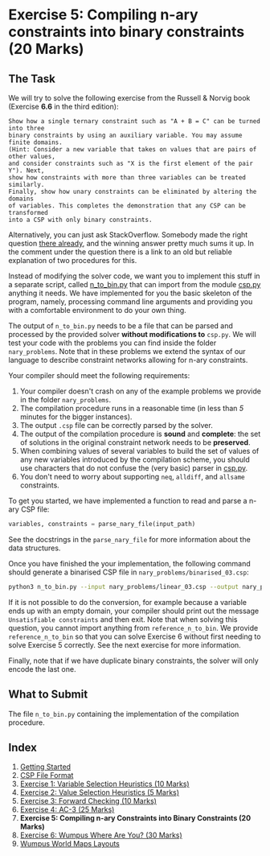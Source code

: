 # Exercise 5: Compiling n-ary constraints into binary constraints (20 Marks)

## The Task

We will try to solve the following exercise from the Russell & Norvig book
(Exercise **6.6** in the third edition):

```raw
Show how a single ternary constraint such as "A + B = C" can be turned into three
binary constraints by using an auxiliary variable. You may assume finite domains.
(Hint: Consider a new variable that takes on values that are pairs of other values,
and consider constraints such as "X is the first element of the pair Y"). Next,
show how constraints with more than three variables can be treated similarly.
Finally, show how unary constraints can be eliminated by altering the domains
of variables. This completes the demonstration that any CSP can be transformed
into a CSP with only binary constraints.
```

Alternatively, you can just ask StackOverflow. Somebody made the right question
[there already](https://stackoverflow.com/q/19261183), and the winning answer
pretty much sums it up. In the comment under the question there is a link to an
old but reliable explanation of two procedures for this.

Instead of modifying the solver code, we want you to implement this stuff in a
separate script, called [n_to_bin.py](../n_to_bin.py) that can
import from the module [csp.py](../csp.py) anything it needs. We
have implemented for you the basic skeleton of the program, namely, processing
command line arguments and providing you with a comfortable environment to do
your own thing.

The output of `n_to_bin.py` needs to be a file that can be parsed and processed
by the provided solver **without modifications to** `csp.py`. We will test
your code with the problems you can find inside the folder `nary_problems`.
Note that in these problems we extend the syntax of our language to describe
constraint networks allowing for n-ary constraints.

Your compiler should meet the following requirements:

1. Your compiler doesn't crash on any of the example problems we provide in the
   folder `nary_problems`.
2. The compilation procedure runs in a reasonable time (in less than _5_
   minutes for the bigger instances).
3. The output `.csp` file can be correctly parsed by the solver.
4. The output of the compilation procedure is **sound** and **complete**: the
   set of solutions in the original constraint network needs to be
   **preserved**.
5. When combining values of several variables to build the set of values of any
   new variables introduced by the compilation scheme, you should use
   characters that do not confuse the (very basic) parser in
   [csp.py](../csp.py).
6. You don't need to worry about supporting `neq`, `alldiff`, and `allsame`
   constraints.

To get you started, we have implemented a function to read and parse a n-ary
CSP file:

```python
variables, constraints = parse_nary_file(input_path)
```

See the docstrings in the `parse_nary_file` for more information about the
data structures.

Once you have finished the your implementation, the following command
should generate a binarised CSP file in `nary_problems/binarised_03.csp`:

```sh
python3 n_to_bin.py --input nary_problems/linear_03.csp --output nary_problems/binarised_03.csp
```

If it is not possible to do the conversion, for example because a variable ends
up with an empty domain, your compiler should print out the message
`Unsatisfiable constraints` and then exit. Note that when solving this
question, you cannot import anything from `reference_n_to_bin`. We provide
`reference_n_to_bin` so that you can solve Exercise 6 without first needing to
solve Exercise 5 correctly. See the next exercise for more information.

Finally, note that if we have duplicate binary constraints, the solver will
only encode the last one.

## What to Submit

The file `n_to_bin.py` containing the implementation of the compilation
procedure.

## Index

1. [Getting Started](1_getting_started.md)
2. [CSP File Format](2_csp_syntax.md)
3. [Exercise 1: Variable Selection Heuristics (10 Marks)](3_variable_selection_heuristics.md)
4. [Exercise 2: Value Selection Heuristics (5 Marks)](4_value_selection_heuristics.md)
5. [Exercise 3: Forward Checking (10 Marks)](5_forward_checking.md)
6. [Exercise 4: AC-3 (25 Marks)](6_ac_3.md)
7. **Exercise 5: Compiling n-ary Constraints into Binary Constraints (20 Marks)**
8. [Exercise 6: Wumpus Where Are You? (30 Marks)](8_wumpus_world.md)
9. [Wumpus World Maps Layouts](8a_map_layouts.md)
